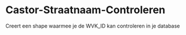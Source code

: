 # Castor-Straatnaam-Controleren
Creert een shape waarmee je de WVK_ID kan controleren in je database
